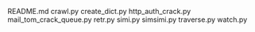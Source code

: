 README.md
crawl.py
create_dict.py
http_auth_crack.py
mail_tom_crack_queue.py
retr.py
simi.py
simsimi.py
traverse.py
watch.py
